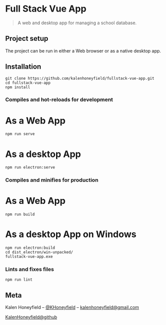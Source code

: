 # Full Stack Vue App

> A web and desktop app for managing a school database.

## Project setup

The project can be run in either a Web browser or as a native desktop app.

## Installation

```
git clone https://github.com/kalenhoneyfield/fullstack-vue-app.git
cd fullstack-vue-app
npm install
```

### Compiles and hot-reloads for development

# As a Web App

```
npm run serve
```

# As a desktop App

```
npm run electron:serve
```

### Compiles and minifies for production

# As a Web App

```
npm run build
```

# As a desktop App on Windows

```
npm run electron:build
cd dist_electron/win-unpacked/
fullstack-vue-app.exe
```

### Lints and fixes files

```
npm run lint
```

## Meta

Kalen Honeyfield – [@KHoneyfield](https://twitter.com/khoneyfield) – kalenhoneyfield@gmail.com

[KalenHoneyfield@github](https://github.com/kalenhoneyfield/)
